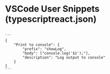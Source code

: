 # VSCode User Snippets (typescriptreact.json) 

<code>
```
{
    "Print to console": {
        "prefix": "showLog",
        "body": ["console.log('$1');"],
        "description": "Log output to console"
    }
}
```
</code>